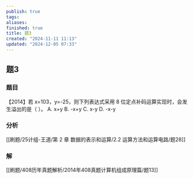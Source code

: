 ```yaml
---
publish: true
tags: 
aliases: 
finished: true
title: 题3
created: "2024-11-11 11:13"
updated: "2024-12-05 07:33"
---
```

## 题3
### 题目
【2014】若 x=103，y=-25，则下列表达式采用 8 位定点补码运算实现时，会发生溢出的是（ ）。
A. x+y
B. -x+y
C. x-y
D. -x-y
### 分析
[[刷题/25计组-王道/第 2 章 数据的表示和运算/2.2 运算方法和运算电路/题28]]
### 解
[[刷题/408历年真题解析/2014年408真题计算机组成原理篇/题13]]